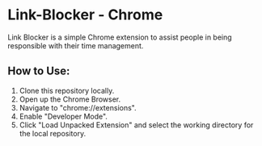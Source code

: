 <h1>Link-Blocker - Chrome</h1>
Link Blocker is a simple Chrome extension to assist people in being responsible with their time management.

<h2>How to Use:</h2>
<ol>
  <li>Clone this repository locally.</li>
  <li>Open up the Chrome Browser.</li>
  <li>Navigate to "chrome://extensions".</li>
  <li>Enable "Developer Mode".</li>
  <li>Click "Load Unpacked Extension" and select the working directory for the local repository.</li>
</ol>
